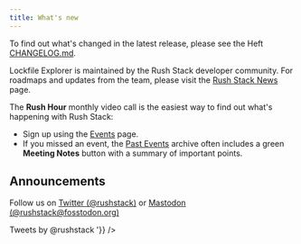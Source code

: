 ```yaml
---
title: What's new
---
```


To find out what's changed in the latest release, please see the Heft
[CHANGELOG.md](https://github.com/microsoft/rushstack/blob/main/apps/heft/CHANGELOG.md).

Lockfile Explorer is maintained by the Rush Stack developer community. For roadmaps and updates from the team,
please visit the [Rush Stack News](https://rushstack.io/pages/news/) page.

The **Rush Hour** monthly video call is the easiest way to find out what's happening with Rush Stack:

- Sign up using the [Events](https://rushstack.io/community/events/) page.
- If you missed an event, the [Past Events](https://rushstack.io/community/past-events/) archive often
  includes a green **Meeting Notes** button with a summary of important points.

## Announcements

Follow us on [Twitter (@rushstack)](https://twitter.com/rushstack) or [Mastodon (@rushstack@fosstodon.org)](https://fosstodon.org/@rushstack)

<div dangerouslySetInnerHTML={{__html: '<a class="twitter-timeline" data-width="600" tweet-limit="10" chrome="noscrollbar" data-dnt="true" data-link-color="#c95228" href="https://twitter.com/rushstack?ref_src=twsrc%5Etfw">Tweets by @rushstack</a> <script async src="https://platform.twitter.com/widgets.js" charset="utf-8"></script>'}} />
